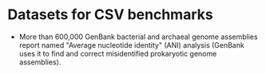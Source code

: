 # Datasets for CSV benchmarks

- More than 600,000 GenBank bacterial and archaeal genome assemblies report named "Average nucleotide identity" (ANI) analysis (GenBank uses it to find and correct misidentified prokaryotic genome assemblies).
